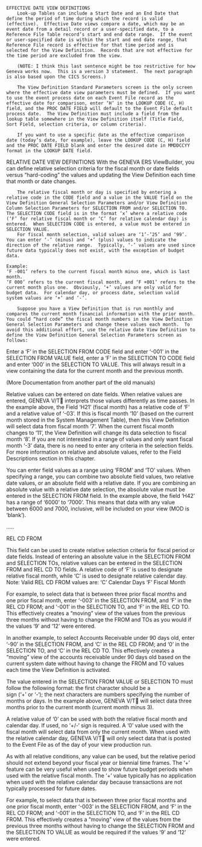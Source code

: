     EFFECTIVE DATE VIEW DEFINITIONS
        Look-up Tables can include a Start Date and an End Date that define the period of time during which the record is valid (effective).  Effective Date views compare a date, which may be an event date from a detail record or a user-specified date, to a Reference File Table record’s start and end date range.  If the event or user-specified date is within the start and end date range, that Reference File record is effective for that time period and is selected for the View Definition.  Records that are not effective for the time period are excluded from the view. 
        
        (NOTE: I think this last sentence might be too restrictive for how Geneva works now.  This is a version 3 statement.  The next paragraph is also based upon the CICS Screens.)
        
        The View Definition Standard Parameters screen is the only screen where the effective date view parameters must be defined.  If you want to use the event process date on each Event File record as the effective date for comparison, enter ‘H’ in the LOOKUP CODE (C, H) field, and the PROC DATE FIELD will default to the Event File default process date.  The View Definition must include a field from the lookup table somewhere in the View Definition itself (Title Field, Sort Field, selection criteria, or column criteria).
        
        If you want to use a specific date as the effective comparison date (today’s date, for example), leave the LOOKUP CODE (C, H) field and the PROC DATE FIELD blank and enter the desired date in MMDDCCYY format in the LOOKUP DATE field.  
   
   RELATIVE DATE VIEW DEFINITIONS
        With the GENEVA ERS ViewBuilder, you can define relative selection criteria for the fiscal month or date fields versus “hard-coding” the values and updating the View Definition each time that month or date changes.  
        
        The relative fiscal month or day is specified by entering a relative code in the CODE field and a value in the VALUE field on the View Definition General Selection Parameters and/or View Definition Column Selection Parameters for SELECTION FROM and/or SELECTION TO.  The SELECTION CODE field is in the format ‘x’ where a relative code (‘F’ for relative fiscal month or ‘C’ for relative calendar day) is entered.  When SELECTION CODE is entered, a value must be entered in SELECTION VALUE.  
        For fiscal month selection, valid values are ‘1’-’25’ and ‘99’.  You can enter ‘-’ (minus) and ‘+’ (plus) values to indicate the direction of the relative range.  Typically, ‘-’ values are used since future data typically does not exist, with the exception of budget data.
    
    Example:
    ‘F -001’ refers to the current fiscal month minus one, which is last month.  
    ‘F 000’ refers to the current fiscal month, and ‘F +001’ refers to the current month plus one.  Obviously, ‘+’ values are only valid for budget data.  For calendar day, or process date, selection valid system values are ‘+’ and ‘-’.

        Suppose you have a View Definition that is run monthly and compares the current month financial information with the prior month.  You could “hard code” the fiscal month numbers in the View Definition General Selection Parameters and change these values each month.  To avoid this additional effort, use the relative date View Definition to define the View Definition General Selection Parameters screen as follows:
Enter a ‘F’ in the SELECTION FROM CODE field and enter ‘-001’ in the SELECTION FROM VALUE field, enter a ‘F’ in the SELECTION TO CODE field and enter ‘000’ in the SELECTION TO VALUE.  This will always result in a view containing the data for the current month and the previous month.

(More Documentation from another part of the old manuals)

Relative values can be entered on date fields.  When relative values are entered, GENEVA V/T interprets those values differently as time passes.  In the example above, the Field ‘H21’ (fiscal month) has a relative code of ‘F’ and a relative value of ‘-03’.  If this is fiscal month ‘10’ (based on the current month stored in the System Management Table), then this View Definition will select data from fiscal month ‘7’.  When the current fiscal month changes to ‘11’, the View Definition will change its data selection to fiscal month ‘8’.  If you are not interested in a range of values and only want fiscal month ‘-3’ data, there is no need to enter any criteria in the selection fields.  For more information on relative and absolute values, refer to the Field Descriptions section in this chapter.

You can enter field values as a range using ‘FROM’ and ‘TO’ values.  When specifying a range, you can combine two absolute field values, two relative date values, or an absolute field with a relative date.  If you are combining an absolute value with a relative date selection, the absolute value must be entered in the SELECTION FROM field.  In the example above, the field ‘H42’ has a range of ‘6000’ to ‘7000’.  This means that data with any value between 6000 and 7000, inclusive, will be included on your view (MOD is ‘blank’).  

.....

REL CD FROM

This field can be used to create relative selection criteria for fiscal period or date fields.  Instead of entering an absolute value in the SELECTION FROM and SELECTION TOs, relative values can be entered in the SELECTION FROM and REL CD TO fields.  A relative code of ‘F’ is used to designate relative fiscal month, while ‘C’ is used to designate relative calendar day.  
    Note:  Valid REL CD FROM values are:
    ‘C’	Calendar Days
    ‘F’	Fiscal Month

For example, to select data that is between three prior fiscal months and one prior fiscal month, enter ‘-003’ in the SELECTION FROM, and ‘F’ in the REL CD FROM; and ‘-001’ in the SELECTION TO, and ‘F’ in the REL CD TO.  This effectively creates a “moving” view of the values from the previous three months without having to change the FROM and TOs as you would if the values ‘9’ and ‘12’ were entered.

In another example, to select Accounts Receivable under 90 days old, enter ‘-90’ in the SELECTION FROM, and ‘C’ in the REL CD FROM; and ‘0’ in the SELECTION TO, and ‘C’ in the REL CD TO.  This effectively creates a “moving” view of the accounts receivable under 90 days old based on the current system date without having to change the FROM and TO values each time the View Definition is activated.  

The value entered in the SELECTION FROM VALUE or SELECTION TO must follow the following format:  the first character should be a  
sign (‘+’ or ‘-‘); the next characters are numbers specifying the number of months or days.  In the example above, GENEVA V/T will select data three months prior to the current month (current month minus 3).

A relative value of ‘0’ can be used with both the relative fiscal month and calendar day.  If used, no ‘+/-‘ sign is required.  A ‘0’ value used with the fiscal month will select data from only the current month.  When used with the relative calendar day, GENEVA V/T will only select data that is posted to the Event File as of the day of your view production run.

As with all relative conditions, any value can be used, but the relative period should not extend beyond your fiscal year or biennial time frames.  The ‘+’ feature can be very useful when used to show future budget periods when used with the relative fiscal month.  The ‘+’ value typically has no application when used with the relative calendar day because transactions are not typically processed for future dates.

For example, to select data that is between three prior fiscal months and one prior fiscal month, enter ‘-003’ in the SELECTION FROM, and ‘F’ in the REL CD FROM; and ‘-001’ in the SELECTION TO, and ‘F’ in the REL CD FROM.  This effectively creates a “moving” view of the values from the previous three months without having to change the SELECTION FROM and the SELECTION TO VALUE as would be required if the values ‘9’ and ‘12’ were entered.
